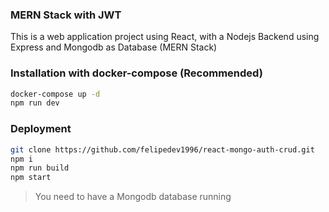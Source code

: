 ### MERN Stack with JWT

This is a web application project using React, with a Nodejs Backend using Express and Mongodb as Database (MERN Stack)

### Installation with docker-compose (Recommended)

```sh
docker-compose up -d
npm run dev
```

### Deployment

```sh
git clone https://github.com/felipedev1996/react-mongo-auth-crud.git
npm i
npm run build
npm start
```

> You need to have a Mongodb database running
